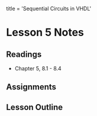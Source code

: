 title = 'Sequential Circuits in VHDL'

# Lesson 5 Notes

## Readings
- Chapter 5, 8.1 - 8.4

## Assignments

## Lesson Outline
